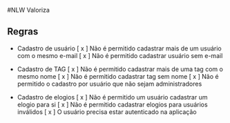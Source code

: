 #NLW Valoriza

## Regras

- Cadastro de usuário
  [ x ] Não é permitido cadastrar mais de um usuário com o mesmo e-mail
  [ x ] Não é permitido cadastrar usuário sem e-mail

- Cadastro de TAG 
  [ x ] Não é permitido cadastrar mais de uma tag com o mesmo nome
  [ x ] Não é permitido cadastrar tag sem nome
  [ x ] Não é permitido o cadastro por usuário que não sejam administradores

- Cadastro de elogios
  [ x ] Não é permitido um usuário cadastrar um elogio para si
  [ x ] Não é permitido cadastrar elogios para usuários inválidos
  [ x ] O usuário precisa estar autenticado na aplicação
